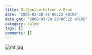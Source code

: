 ```yaml
---
title: Millenium Falcon v Brně
date: '2008-03-28 21:06:22 +0100'
date_gmt: '2008-03-28 20:06:22 +0100'
category: kolem
tags: []
comments: []
---
```

<p><img src='/assets/migrated/wp-uploads/2008/03/mf.jpg' alt='mf.jpg' /></p>
